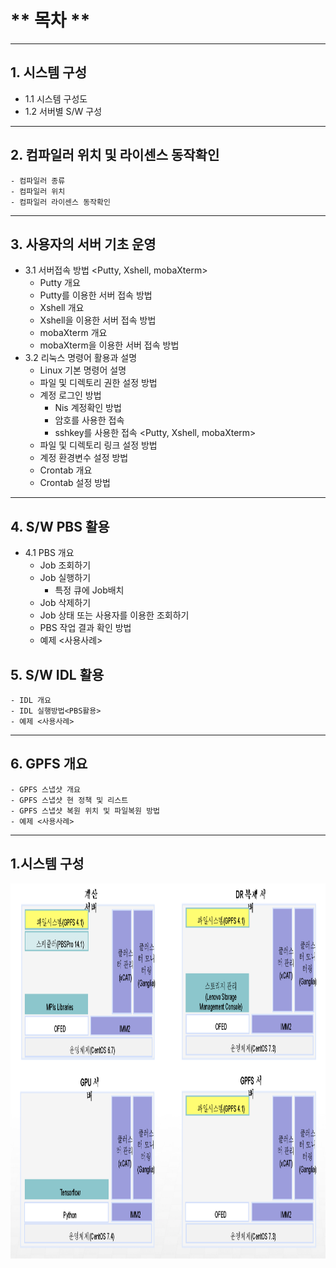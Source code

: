 # ** 목차 **
----------
## 1. 시스템 구성
- 1.1 시스템 구성도
- 1.2 서버별 S/W 구성
-----------------
## 2. 컴파일러 위치 및 라이센스 동작확인
	- 컴파일러 종류
	- 컴파일러 위치
	- 컴파일러 라이센스 동작확인
------------------
## 3. 사용자의 서버 기초 운영
- 3.1 서버접속 방법 <Putty, Xshell, mobaXterm> 
	- Putty 개요
	- Putty를 이용한 서버 접속 방법
	- Xshell 개요
	- Xshell을 이용한 서버 접속 방법
	- mobaXterm 개요
	- mobaXterm을 이용한 서버 접속 방법
- 3.2 리눅스 명령어 활용과 설명
	- Linux 기본 명령어 설명 
	- 파일 및 디렉토리 권한 설정 방법
	- 계정 로그인 방법
		- Nis 계정확인 방법
		- 암호를 사용한 접속
		- sshkey를 사용한 접속 <Putty, Xshell, mobaXterm>
	- 파일 및 디렉토리 링크 설정 방법 
	- 계정 환경변수 설정 방법
	- Crontab 개요
	- Crontab 설정 방법
---------------  
## 4. S/W PBS 활용
- 4.1 PBS 개요
	- Job 조회하기
	- Job 실행하기
		- 특정 큐에 Job배치
	- Job 삭제하기
	- Job 상태 또는 사용자를 이용한 조회하기
	- PBS 작업 결과 확인 방법
	- 예제 <사용사례>

## 5. S/W IDL 활용
	- IDL 개요
	- IDL 실행방법<PBS활용>
	- 예제 <사용사례>
---------------
## 6. GPFS 개요
	- GPFS 스냅샷 개요
	- GPFS 스냅샷 현 정책 및 리스트
	- GPFS 스냅샷 복원 위치 및 파일복원 방법
	- 예제 <사용사례>
---------------

## 1.시스템 구성
<img src="https://github.com/jjune88/tests/blob/master/png/system.png" width="800" height="600">

